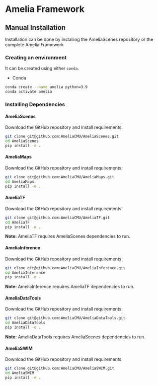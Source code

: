 # Amelia Framework

## Manual Installation

Installation can be done by installing the AmeliaScenes repository or the complete Amelia Framework

### Creating an environment

It can be created using either `conda`.

- Conda

```bash
conda create --name amelia python=3.9
conda activate amelia
```

### Installing Dependencies

#### AmeliaScenes

Download the GitHub repository and install requirements:

```bash
git clone git@github.com:AmeliaCMU/AmeliaScenes.git
cd AmeliaScenes
pip install -e .
```

#### AmeliaMaps

Download the GitHub repository and install requirements:

```bash
git clone git@github.com:AmeliaCMU/AmeliaMaps.git
cd AmeliaMaps
pip install -e .
```

#### AmeliaTF

Download the GitHub repository and install requirements:

```bash
git clone git@github.com:AmeliaCMU/AmeliaTF.git
cd AmeliaTF
pip install -e .
```

**Note:** AmeliaTF requires AmeliaScenes dependencies to run.

#### AmeliaInference

Download the GitHub repository and install requirements:

```bash
git clone git@github.com:AmeliaCMU/AmeliaInference.git
cd AmeliaInference
pip install -e .
```

**Note:** AmeliaInference requires AmeliaTF dependencies to run.

#### AmeliaDataTools

Download the GitHub repository and install requirements:

```bash
git clone git@github.com:AmeliaCMU/AmeliaDataTools.git
cd AmeliaDataTools
pip install -e .
```

**Note:** AmeliaDataTools requires AmeliaScenes dependencies to run.

#### AmeliaSWIM

Download the GitHub repository and install requirements:

```bash
git clone git@github.com:AmeliaCMU/AmeliaSWIM.git
cd AmeliaSWIM
pip install -e .
```
